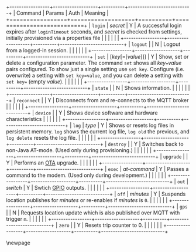 +-----------------+-------------------+----------+---------------------------+
| Command         | Params            | Auth     | Meaning                        |
+=================+===================+==========+===========================+
| `login`         | _secret_          | Y        | A successful login expires after `loginTimeout` seconds, and _secret_ is checked from settings, initially provisioned via a properties file |
|                 |                   |          |                           |
+-----------------+-------------------+----------+---------------------------+
| `logout`        |                   | N        | Logout from a logged-in session. |
|                 |                   |          |                           |
+-----------------+-------------------+----------+---------------------------+
| `set`           | [_key_[=[_value_]]] | Y        | Show, set or delete a configuration parameter. The command `set` shows all _key_`=`_value_ pairs configured. To show just a single setting use `set key`. Configure (i.e. overwrite) a setting with `set key=value`, and you can delete a setting with `set key=` (empty _value_). |
|                 |                   |          |                           |
+-----------------+-------------------+----------+---------------------------+
| `state`         |                   | N        | Shows information.             |
|                 |                   |          |                           |
+-----------------+-------------------+----------+---------------------------+
| `reconnect`     |                   | Y        | Disconnects from and re-connects to the MQTT broker |
|                 |                   |          |                           |
+-----------------+-------------------+----------+---------------------------+
| `device`        |                   | Y        | Shows device software and hardware characteristics |
|                 |                   |          |                           |
+-----------------+-------------------+----------+---------------------------+
| `log`           | _type_            | Y        | Shows or resets log files in persistent memory. `log` shows the current log file, `log old` the previous, and `log delete` resets the log file. |
|                 |                   |          |                           |
+-----------------+-------------------+----------+---------------------------+
| `destroy`       |                   | Y        | Switches back to non-Java AT-mode. (Used only during provisioning.) |
|                 |                   |          |                           |
+-----------------+-------------------+----------+---------------------------+
| `upgrade`       |                   | Y        | Performs an [OTA](#otap) upgrade. |
|                 |                   |          |                           |
+-----------------+-------------------+----------+---------------------------+
| `exec`          | _at-command_      | Y        | Passes a command to the modem. (Used only during development.) |
|                 |                   |          |                           |
+-----------------+-------------------+----------+---------------------------+
| `out`           | _switch_          | Y        | Swtich [GPIO](#gpio) outputs.  |
|                 |                   |          |                           |
+-----------------+-------------------+----------+---------------------------+
| `off`           | _minutes_         | Y        | Suspends location publishes for _minutes_ or re-enables if _minutes_ is `0`. |
|                 |                   |          |                           |
+-----------------+-------------------+----------+---------------------------+
| `gps`           |                   | N        | Requests location update which is also published over MQTT with trigger `m`. |
|                 |                   |          |                           |
+-----------------+-------------------+----------+---------------------------+
| `zero`          |                   | Y        | Resets trip counter to 0.      |
|                 |                   |          |                           |
+-----------------+-------------------+----------+---------------------------+

\newpage
